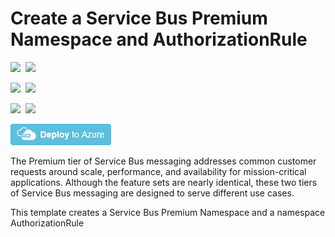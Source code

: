 # Create a Service Bus Premium Namespace and AuthorizationRule

<IMG SRC="https://azurequickstartsservice.blob.core.windows.net/badges/101-servicebus-pn-ar/PublicLastTestDate.svg" />&nbsp;
<IMG SRC="https://azurequickstartsservice.blob.core.windows.net/badges/101-servicebus-pn-ar/PublicDeployment.svg" />&nbsp;

<IMG SRC="https://azurequickstartsservice.blob.core.windows.net/badges/101-servicebus-pn-ar/FairfaxLastTestDate.svg" />&nbsp;
<IMG SRC="https://azurequickstartsservice.blob.core.windows.net/badges/101-servicebus-pn-ar/FairfaxDeployment.svg" />&nbsp;

<IMG SRC="https://azurequickstartsservice.blob.core.windows.net/badges/101-servicebus-pn-ar/BestPracticeResult.svg" />&nbsp;
<IMG SRC="https://azurequickstartsservice.blob.core.windows.net/badges/101-servicebus-pn-ar/CredScanResult.svg" />&nbsp;

<a href="https://portal.azure.com/#create/Microsoft.Template/uri/https%3A%2F%2Fraw.githubusercontent.com%2FAzure%2Fazure-quickstart-templates%2Fmaster%2F101-servicebus-pn-ar%2Fazuredeploy.json" target="_blank">
    <img src="https://raw.githubusercontent.com/Azure/azure-quickstart-templates/master/1-CONTRIBUTION-GUIDE/images/deploytoazure.png"/>
</a>

The Premium tier of Service Bus messaging addresses common customer requests around scale, performance, and availability for mission-critical applications. Although the feature sets are nearly identical, these two tiers of Service Bus messaging are designed to serve different use cases.

This template creates a Service Bus Premium Namespace and a namespace AuthorizationRule

